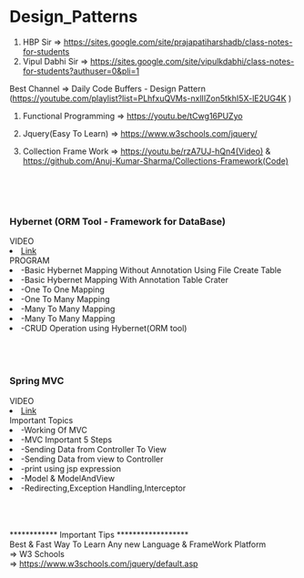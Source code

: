# Design_Patterns

1) HBP Sir => https://sites.google.com/site/prajapatiharshadb/class-notes-for-students 
2) Vipul Dabhi Sir => https://sites.google.com/site/vipulkdabhi/class-notes-for-students?authuser=0&pli=1


Best Channel => Daily Code Buffers - Design Pattern (https://youtube.com/playlist?list=PLhfxuQVMs-nxlIlZon5tkhI5X-lE2UG4K )

1) Functional Programming => https://youtu.be/tCwg16PUZyo

2) Jquery(Easy To Learn) => https://www.w3schools.com/jquery/

3) Collection Frame Work => https://youtu.be/rzA7UJ-hQn4(Video) & https://github.com/Anuj-Kumar-Sharma/Collections-Framework(Code)

</br></hr></br></br>
<div>
<h3>Hybernet (ORM Tool - Framework for DataBase)</h3>
<ui>VIDEO</ui>  
  <li><a href="https://www.youtube.com/playlist?list=PL0zysOflRCekX8OO7V7pGQ9kxZ28JyJlk">Link</a></li>
<ui>PROGRAM</ui>
  <li>-Basic Hybernet Mapping Without Annotation Using File Create Table</li>
  <li>-Basic Hybernet Mapping With Annotation Table Crater</li>
  <li>-One To One Mapping</li>
  <li>-One To Many Mapping</li>
  <li>-Many To Many Mapping</li>
  <li>-Many To Many Mapping</li>
  <li>-CRUD Operation using Hybernet(ORM tool)</li>
</div>  
</br></hr></br></br>  

</hr>
<div>
<h3>Spring MVC</h3>
<ui>VIDEO</ui>  
  <li><a href="https://www.youtube.com/playlist?list=PL0zysOflRCelAb51IrexpUSeB0dpr9p6g">Link</a></li>
<ui>Important Topics</ui>
  <li>-Working Of MVC</li>
  <li>-MVC Important 5 Steps</li>
  <li>-Sending Data from Controller To View</li>
  <li>-Sending Data from view to Controller</li>
  <li>-print using jsp expression</li>
  <li>-Model & ModelAndView</li>
  <li>-Redirecting,Exception Handling,Interceptor</li>
</div>  
</br></hr></br></br>  
  
  

************ Important Tips ******************</br>
    Best & Fast  Way To Learn Any new Language & FrameWork Platform</br>
=>  W3 Schools</br>
=>  https://www.w3schools.com/jquery/default.asp
